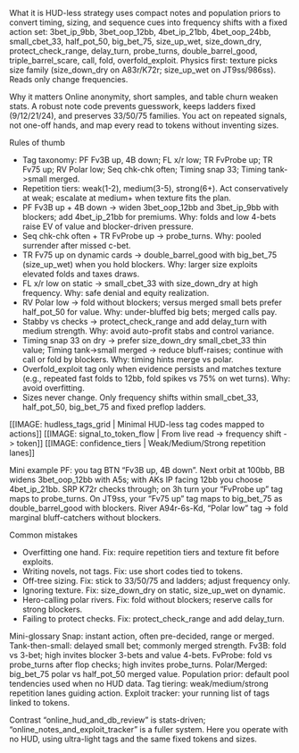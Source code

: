 What it is
HUD-less strategy uses compact notes and population priors to convert timing, sizing, and sequence cues into frequency shifts with a fixed action set: 3bet_ip_9bb, 3bet_oop_12bb, 4bet_ip_21bb, 4bet_oop_24bb, small_cbet_33, half_pot_50, big_bet_75, size_up_wet, size_down_dry, protect_check_range, delay_turn, probe_turns, double_barrel_good, triple_barrel_scare, call, fold, overfold_exploit. Physics first: texture picks size family (size_down_dry on A83r/K72r; size_up_wet on JT9ss/986ss). Reads only change frequencies.

Why it matters
Online anonymity, short samples, and table churn weaken stats. A robust note code prevents guesswork, keeps ladders fixed (9/12/21/24), and preserves 33/50/75 families. You act on repeated signals, not one-off hands, and map every read to tokens without inventing sizes.

Rules of thumb

* Tag taxonomy: PF Fv3B up, 4B down; FL x/r low; TR FvProbe up; TR Fv75 up; RV Polar low; Seq chk-chk often; Timing snap 33; Timing tank->small merged.
* Repetition tiers: weak(1-2), medium(3-5), strong(6+). Act conservatively at weak; escalate at medium+ when texture fits the plan.
* PF Fv3B up + 4B down -> widen 3bet_oop_12bb and 3bet_ip_9bb with blockers; add 4bet_ip_21bb for premiums. Why: folds and low 4-bets raise EV of value and blocker-driven pressure.
* Seq chk-chk often + TR FvProbe up -> probe_turns. Why: pooled surrender after missed c-bet.
* TR Fv75 up on dynamic cards -> double_barrel_good with big_bet_75 (size_up_wet) when you hold blockers. Why: larger size exploits elevated folds and taxes draws.
* FL x/r low on static -> small_cbet_33 with size_down_dry at high frequency. Why: safe denial and equity realization.
* RV Polar low -> fold without blockers; versus merged small bets prefer half_pot_50 for value. Why: under-bluffed big bets; merged calls pay.
* Stabby vs checks -> protect_check_range and add delay_turn with medium strength. Why: avoid auto-profit stabs and control variance.
* Timing snap 33 on dry -> prefer size_down_dry small_cbet_33 thin value; Timing tank->small merged -> reduce bluff-raises; continue with call or fold by blockers. Why: timing hints merge vs polar.
* Overfold_exploit tag only when evidence persists and matches texture (e.g., repeated fast folds to 12bb, fold spikes vs 75% on wet turns). Why: avoid overfitting.
* Sizes never change. Only frequency shifts within small_cbet_33, half_pot_50, big_bet_75 and fixed preflop ladders.

[[IMAGE: hudless_tags_grid | Minimal HUD-less tag codes mapped to actions]]
[[IMAGE: signal_to_token_flow | From live read -> frequency shift -> token]]
[[IMAGE: confidence_tiers | Weak/Medium/Strong repetition lanes]]

Mini example
PF: you tag BTN “Fv3B up, 4B down”. Next orbit at 100bb, BB widens 3bet_oop_12bb with A5s; with AKs IP facing 12bb you choose 4bet_ip_21bb. SRP K72r checks through; on 3h turn your “FvProbe up” tag maps to probe_turns. On JT9ss, your “Fv75 up” tag maps to big_bet_75 as double_barrel_good with blockers. River A94r-6s-Kd, “Polar low” tag -> fold marginal bluff-catchers without blockers.

Common mistakes

* Overfitting one hand. Fix: require repetition tiers and texture fit before exploits.
* Writing novels, not tags. Fix: use short codes tied to tokens.
* Off-tree sizing. Fix: stick to 33/50/75 and ladders; adjust frequency only.
* Ignoring texture. Fix: size_down_dry on static, size_up_wet on dynamic.
* Hero-calling polar rivers. Fix: fold without blockers; reserve calls for strong blockers.
* Failing to protect checks. Fix: protect_check_range and add delay_turn.

Mini-glossary
Snap: instant action, often pre-decided, range or merged.
Tank-then-small: delayed small bet; commonly merged strength.
Fv3B: fold vs 3-bet; high invites blocker 3-bets and value 4-bets.
FvProbe: fold vs probe_turns after flop checks; high invites probe_turns.
Polar/Merged: big_bet_75 polar vs half_pot_50 merged value.
Population prior: default pool tendencies used when no HUD data.
Tag tiering: weak/medium/strong repetition lanes guiding action.
Exploit tracker: your running list of tags linked to tokens.

Contrast
“online_hud_and_db_review” is stats-driven; “online_notes_and_exploit_tracker” is a fuller system. Here you operate with no HUD, using ultra-light tags and the same fixed tokens and sizes.
